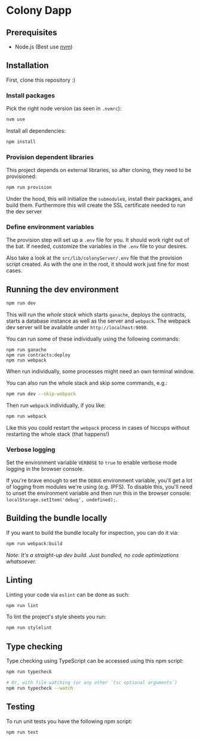 # Colony Dapp

## Prerequisites
* Node.js (Best use [nvm](https://github.com/nvm-sh/nvm))

## Installation

First, clone this repository :)

### Install packages

Pick the right node version (as seen in `.nvmrc`):

```bash
nvm use
```

Install all dependencies:

```bash
npm install
```

### Provision dependent libraries

This project depends on external libraries, so after cloning, they need to be provisioned:
```bash
npm run provision
```

Under the hood, this will initialize the `submodule`s, install their packages, and build them. Furthermore this will create the SSL certificate needed to run the dev server

### Define environment variables

The provision step will set up a `.env` file for you. It should work right out of the bat. If needed, customize the variables in the `.env` file to your desires.

Also take a look at the `src/lib/colonyServer/.env` file that the provision script created. As with the one in the root, it should work just fine for most cases.

## Running the dev environment

```bash
npm run dev
```

This will run the _whole stack_ which starts `ganache`, deploys the contracts, starts a database instance as well as the server and `webpack`. The webpack dev server will be available under `http://localhost:9090`.

You can run some of these individually using the following commands:

```
npm run ganache
npm run contracts:deploy
npm run webpack
```

When run individually, some processes might need an own terminal window.

You can also run the whole stack and skip some commands, e.g.:

```bash
npm run dev --skip-webpack
```

Then run `webpack` individually, if you like:

```bash
npm run webpack
```

Like this you could restart the `webpack` process in cases of hiccups without restarting the whole stack (that happens!)


### Verbose logging

Set the environment variable `VERBOSE` to `true` to enable verbose mode logging in the browser console.

If you're brave enough to set the `DEBUG` environment variable, you'll get a lot of logging from modules we're using (e.g. IPFS). To disable this, you'll need to unset the environment variable and then run this in the browser console: `localStorage.setItem('debug', undefined);`.


## Building the bundle locally

If you want to build the bundle locally for inspection, you can do it via:
```bash
npm run webpack:build
````

_Note: It's a straight-up dev build. Just bundled, no code optimizations whatsoever._

## Linting

Linting your code via `eslint` can be done as such:
```bash
npm run lint
```

To lint the project's style sheets you run:
```bash
npm run stylelint
```

## Type checking

Type checking using TypeScript can be accessed using this npm script:
```bash
npm run typecheck

# Or, with file watching (or any other `tsc optional arguments`)
npm run typecheck --watch
```

## Testing

To run unit tests you have the following npm script:

```bash
npm run test
```
